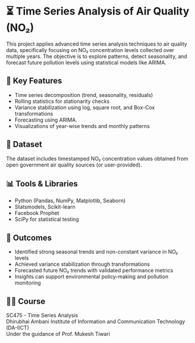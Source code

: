 # ⏳ Time Series Analysis of Air Quality (NO₂)

This project applies advanced time series analysis techniques to air quality data, specifically focusing on NO₂ concentration levels collected over multiple years. The objective is to explore patterns, detect seasonality, and forecast future pollution levels using statistical models like ARIMA.

## 📌 Key Features
- Time series decomposition (trend, seasonality, residuals)
- Rolling statistics for stationarity checks
- Variance stabilization using log, square root, and Box-Cox transformations
- Forecasting using ARIMA.
- Visualizations of year-wise trends and monthly patterns

## 📁 Dataset
The dataset includes timestamped NO₂ concentration values obtained from open government air quality sources (or user-provided).

## 📊 Tools & Libraries
- Python (Pandas, NumPy, Matplotlib, Seaborn)
- Statsmodels, Scikit-learn
- Facebook Prophet
- SciPy for statistical testing

## 🎯 Outcomes
- Identified strong seasonal trends and non-constant variance in NO₂ levels
- Achieved variance stabilization through transformations
- Forecasted future NO₂ trends with validated performance metrics
- Insights can support environmental policy-making and pollution monitoring

## 👨‍🏫 Course
SC475 - Time Series Analysis  
Dhirubhai Ambani Institute of Information and Communication Technology (DA-IICT)  
Under the guidance of Prof. Mukesh Tiwari
